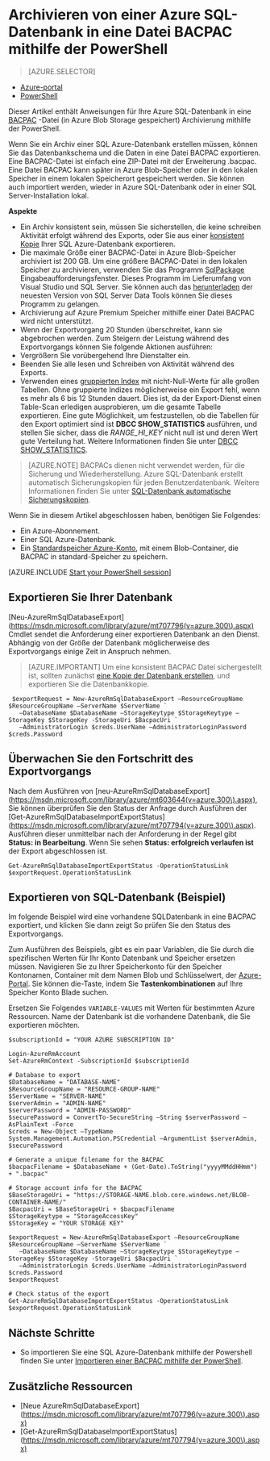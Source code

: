 <properties
    pageTitle="Archivieren von einer Azure SQL-Datenbank in eine Datei BACPAC mithilfe der PowerShell"
    description="Archivieren von einer Azure SQL-Datenbank in eine Datei BACPAC mithilfe der PowerShell"
    services="sql-database"
    documentationCenter=""
    authors="stevestein"
    manager="jhubbard"
    editor=""/>

<tags
    ms.service="sql-database"
    ms.devlang="NA"
    ms.date="08/15/2016"
    ms.author="sstein"
    ms.workload="data-management"
    ms.topic="article"
    ms.tgt_pltfrm="NA"/>


# <a name="archive-an-azure-sql-database-to-a-bacpac-file-by-using-powershell"></a>Archivieren von einer Azure SQL-Datenbank in eine Datei BACPAC mithilfe der PowerShell

> [AZURE.SELECTOR]
- [Azure-portal](sql-database-export.md)
- [PowerShell](sql-database-export-powershell.md)


Dieser Artikel enthält Anweisungen für Ihre Azure SQL-Datenbank in eine [BACPAC](https://msdn.microsoft.com/library/ee210546.aspx#Anchor_4) -Datei (in Azure Blob Storage gespeichert) Archivierung mithilfe der PowerShell.

Wenn Sie ein Archiv einer SQL Azure-Datenbank erstellen müssen, können Sie das Datenbankschema und die Daten in eine Datei BACPAC exportieren. Eine BACPAC-Datei ist einfach eine ZIP-Datei mit der Erweiterung .bacpac. Eine Datei BACPAC kann später in Azure Blob-Speicher oder in den lokalen Speicher in einem lokalen Speicherort gespeichert werden. Sie können auch importiert werden, wieder in Azure SQL-Datenbank oder in einer SQL Server-Installation lokal.

**Aspekte**

- Ein Archiv konsistent sein, müssen Sie sicherstellen, die keine schreiben Aktivität erfolgt während des Exports, oder Sie aus einer [konsistent Kopie](sql-database-copy.md) Ihrer SQL Azure-Datenbank exportieren.
- Die maximale Größe einer BACPAC-Datei in Azure Blob-Speicher archiviert ist 200 GB. Um eine größere BACPAC-Datei in den lokalen Speicher zu archivieren, verwenden Sie das Programm [SqlPackage](https://msdn.microsoft.com/library/hh550080.aspx) Eingabeaufforderungsfenster. Dieses Programm im Lieferumfang von Visual Studio und SQL Server. Sie können auch das [herunterladen](https://msdn.microsoft.com/library/mt204009.aspx) der neuesten Version von SQL Server Data Tools können Sie dieses Programm zu gelangen.
- Archivierung auf Azure Premium Speicher mithilfe einer Datei BACPAC wird nicht unterstützt.
- Wenn der Exportvorgang 20 Stunden überschreitet, kann sie abgebrochen werden. Zum Steigern der Leistung während des Exportvorgangs können Sie folgende Aktionen ausführen:
 - Vergrößern Sie vorübergehend Ihre Dienstalter ein.
 - Beenden Sie alle lesen und Schreiben von Aktivität während des Exports.
 - Verwenden eines [gruppierten Index](https://msdn.microsoft.com/library/ms190457.aspx) mit nicht-Null-Werte für alle großen Tabellen. Ohne gruppierte Indizes möglicherweise ein Export fehl, wenn es mehr als 6 bis 12 Stunden dauert. Dies ist, da der Export-Dienst einen Table-Scan erledigen ausprobieren, um die gesamte Tabelle exportieren. Eine gute Möglichkeit, um festzustellen, ob die Tabellen für den Export optimiert sind ist **DBCC SHOW_STATISTICS** ausführen, und stellen Sie sicher, dass die *RANGE_HI_KEY* nicht null ist und deren Wert gute Verteilung hat. Weitere Informationen finden Sie unter [DBCC SHOW_STATISTICS](https://msdn.microsoft.com/library/ms174384.aspx).

> [AZURE.NOTE] BACPACs dienen nicht verwendet werden, für die Sicherung und Wiederherstellung. Azure SQL-Datenbank erstellt automatisch Sicherungskopien für jeden Benutzerdatenbank. Weitere Informationen finden Sie unter [SQL-Datenbank automatische Sicherungskopien](sql-database-automated-backups.md).

Wenn Sie in diesem Artikel abgeschlossen haben, benötigen Sie Folgendes:

- Ein Azure-Abonnement.
- Einer SQL Azure-Datenbank.
- Ein [Standardspeicher Azure-Konto](../storage/storage-create-storage-account.md), mit einem Blob-Container, die BACPAC in standard-Speicher zu speichern.


[AZURE.INCLUDE [Start your PowerShell session](../../includes/sql-database-powershell.md)]




## <a name="export-your-database"></a>Exportieren Sie Ihrer Datenbank

[Neu-AzureRmSqlDatabaseExport] (https://msdn.microsoft.com/library/azure/mt707796(v=azure.300\).aspx) Cmdlet sendet die Anforderung einer exportieren Datenbank an den Dienst. Abhängig von der Größe der Datenbank möglicherweise des Exportvorgangs einige Zeit in Anspruch nehmen.

> [AZURE.IMPORTANT] Um eine konsistent BACPAC Datei sichergestellt ist, sollten zunächst [eine Kopie der Datenbank erstellen](sql-database-copy-powershell.md), und exportieren Sie die Datenbankkopie.


     $exportRequest = New-AzureRmSqlDatabaseExport –ResourceGroupName $ResourceGroupName –ServerName $ServerName `
       –DatabaseName $DatabaseName –StorageKeytype $StorageKeytype –StorageKey $StorageKey -StorageUri $BacpacUri `
       –AdministratorLogin $creds.UserName –AdministratorLoginPassword $creds.Password


## <a name="monitor-the-progress-of-the-export-operation"></a>Überwachen Sie den Fortschritt des Exportvorgangs

Nach dem Ausführen von [neu-AzureRmSqlDatabaseExport] (https://msdn.microsoft.com/library/azure/mt603644(v=azure.300\).aspx), Sie können überprüfen Sie den Status der Anfrage durch Ausführen der [Get-AzureRmSqlDatabaseImportExportStatus] (https://msdn.microsoft.com/library/azure/mt707794(v=azure.300\).aspx). Ausführen dieser unmittelbar nach der Anforderung in der Regel gibt **Status: in Bearbeitung**. Wenn Sie sehen **Status: erfolgreich verlaufen ist** der Export abgeschlossen ist.


    Get-AzureRmSqlDatabaseImportExportStatus -OperationStatusLink $exportRequest.OperationStatusLink



## <a name="export-sql-database-example"></a>Exportieren von SQL-Datenbank (Beispiel)

Im folgende Beispiel wird eine vorhandene SQL­Datenbank in eine BACPAC exportiert, und klicken Sie dann zeigt So prüfen Sie den Status des Exportvorgangs.

Zum Ausführen des Beispiels, gibt es ein paar Variablen, die Sie durch die spezifischen Werten für Ihr Konto Datenbank und Speicher ersetzen müssen. Navigieren Sie zu Ihrer Speicherkonto für den Speicher Kontonamen, Container mit dem Namen Blob und Schlüsselwert, der [Azure-Portal](https://portal.azure.com). Sie können die-Taste, indem Sie **Tastenkombinationen** auf Ihre Speicher Konto Blade suchen.

Ersetzen Sie Folgendes `VARIABLE-VALUES` mit Werten für bestimmten Azure Ressourcen. Name der Datenbank ist die vorhandene Datenbank, die Sie exportieren möchten.



    $subscriptionId = "YOUR AZURE SUBSCRIPTION ID"

    Login-AzureRmAccount
    Set-AzureRmContext -SubscriptionId $subscriptionId

    # Database to export
    $DatabaseName = "DATABASE-NAME"
    $ResourceGroupName = "RESOURCE-GROUP-NAME"
    $ServerName = "SERVER-NAME"
    $serverAdmin = "ADMIN-NAME"
    $serverPassword = "ADMIN-PASSWORD" 
    $securePassword = ConvertTo-SecureString –String $serverPassword –AsPlainText -Force
    $creds = New-Object –TypeName System.Management.Automation.PSCredential –ArgumentList $serverAdmin, $securePassword

    # Generate a unique filename for the BACPAC
    $bacpacFilename = $DatabaseName + (Get-Date).ToString("yyyyMMddHHmm") + ".bacpac"

    # Storage account info for the BACPAC
    $BaseStorageUri = "https://STORAGE-NAME.blob.core.windows.net/BLOB-CONTAINER-NAME/"
    $BacpacUri = $BaseStorageUri + $bacpacFilename
    $StorageKeytype = "StorageAccessKey"
    $StorageKey = "YOUR STORAGE KEY"

    $exportRequest = New-AzureRmSqlDatabaseExport –ResourceGroupName $ResourceGroupName –ServerName $ServerName `
       –DatabaseName $DatabaseName –StorageKeytype $StorageKeytype –StorageKey $StorageKey -StorageUri $BacpacUri `
       –AdministratorLogin $creds.UserName –AdministratorLoginPassword $creds.Password
    $exportRequest

    # Check status of the export
    Get-AzureRmSqlDatabaseImportExportStatus -OperationStatusLink $exportRequest.OperationStatusLink



## <a name="next-steps"></a>Nächste Schritte

- So importieren Sie eine SQL Azure-Datenbank mithilfe der Powershell finden Sie unter [Importieren einer BACPAC mithilfe der PowerShell](sql-database-import-powershell.md).


## <a name="additional-resources"></a>Zusätzliche Ressourcen

- [Neue AzureRmSqlDatabaseExport] (https://msdn.microsoft.com/library/azure/mt707796(v=azure.300\).aspx)
- [Get-AzureRmSqlDatabaseImportExportStatus] (https://msdn.microsoft.com/library/azure/mt707794(v=azure.300\).aspx)